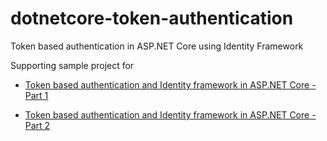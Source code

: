 # dotnetcore-token-authentication
Token based authentication in ASP.NET Core using Identity Framework

Supporting sample project for

* [Token based authentication and Identity framework in ASP.NET Core - Part 1](https://dejanstojanovic.net/aspnet/2018/june/token-based-authentication-in-aspnet-core-part-1/)

* [Token based authentication and Identity framework in ASP.NET Core - Part 2](https://dejanstojanovic.net/aspnet/2018/june/token-based-authentication-in-aspnet-core-part-2/)
